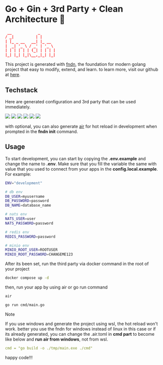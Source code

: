 # Go + Gin + 3rd Party + Clean Architecture 🤯

```json
 __            _
/ _|          | |
| |_ _ __   __| |_ __
|  _| '_ \ / _' | '_ \
| | | | | | (_| | | | |
|_| |_| |_|\__,_|_| |_|
```

This project is generated with [fndn](https://github.com/Daffadon/fndn), the foundation for modern golang project that easy to modify, extend, and learn. to learn more, visit our github at [here](https://github.com/Daffadon/fndn).

## Techstack

Here are generated configuration and 3rd party that can be used immediately.

![](https://img.shields.io/badge/gin-3997AA?style=for-the-badge&logo=gin&logoColor=white)
![](https://img.shields.io/badge/PostgreSQL-316192?style=for-the-badge&logo=postgresql&logoColor=white)
![](https://img.shields.io/badge/nats-2DACE1?style=for-the-badge&logo=nats&logoColor=white)
![](https://img.shields.io/badge/redis-%23DD0031.svg?&style=for-the-badge&logo=redis&logoColor=white)
![](https://img.shields.io/badge/minio-C8324D?style=for-the-badge&logo=nats&logoColor=white)
![](https://img.shields.io/badge/Docker-2CA5E0?style=for-the-badge&logo=docker&logoColor=white)

with optional, you can also generate [air](https://github.com/air-verse/air) for hot reload in development when prompted in the **fndn init** command.

## Usage

To start development, you can start by copying the **.env.example** and change the name to **.env**. Make sure that you fill the variable the same with value that you used to connect from your apps in the **config.local.example**. For example:

```bash
ENV="development"

# db env
DB_USER=myusername
DB_PASSWORD=password
DB_NAME=database_name

# nats env
NATS_USER=user
NATS_PASSWORD=password

# redis env
REDIS_PASSWORD=password

# minio env
MINIO_ROOT_USER=ROOTUSER
MINIO_ROOT_PASSWORD=CHANGEME123
```

After its been set, run the third party via docker command in the root of your project

```bash
docker compose up -d
```

then, run your app by using air or go run command

```bash
air
```

```bash
go run cmd/main.go
```

> [!NOTE]
> If you use windows and generate the project using wsl, the hot reload won't work. better you use the fndn for windows instead of linux in this case or if its already generated, you can change the .air.toml in **cmd part** to become like below and **run air from windows**, not from wsl.
>
> ```yml
> cmd = "go build -o ./tmp/main.exe ./cmd"
> ```

happy code!!!
